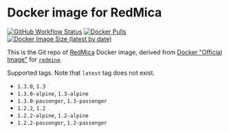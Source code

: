 # Docker image for RedMica

[![GitHub Workflow Status](https://github.com/iquiw/docker-redmica/actions/workflows/docker.yml/badge.svg)](https://github.com/iquiw/docker-redmica/actions/workflows/docker.yml)
[![Docker Pulls](https://img.shields.io/docker/pulls/iquiw/redmica)](https://hub.docker.com/r/iquiw/redmica)
[![Docker Image Size (latest by date)](https://img.shields.io/docker/image-size/iquiw/redmica)](https://hub.docker.com/r/iquiw/redmica)

This is the Git repo of [RedMica](https://github.com/redmica/redmica) Docker image, derived from [Docker "Official Image"](https://github.com/docker-library/official-images#what-are-official-images) for [`redmine`](https://hub.docker.com/_/redmine/).

Supported tags. Note that `latest` tag does not exist.

* `1.3.0`, `1.3`
* `1.3.0-alpine`, `1.3-alpine`
* `1.3.0-passenger`, `1.3-passenger`
* `1.2.2`, `1.2`
* `1.2.2-alpine`, `1.2-alpine`
* `1.2.2-passenger`, `1.2-passenger`
